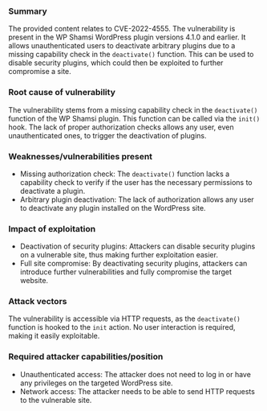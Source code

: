 ### Summary
The provided content relates to CVE-2022-4555. The vulnerability is present in the WP Shamsi WordPress plugin versions 4.1.0 and earlier. It allows unauthenticated users to deactivate arbitrary plugins due to a missing capability check in the `deactivate()` function. This can be used to disable security plugins, which could then be exploited to further compromise a site.

### Root cause of vulnerability
The vulnerability stems from a missing capability check in the `deactivate()` function of the WP Shamsi plugin. This function can be called via the `init()` hook. The lack of proper authorization checks allows any user, even unauthenticated ones, to trigger the deactivation of plugins.

### Weaknesses/vulnerabilities present
- Missing authorization check: The `deactivate()` function lacks a capability check to verify if the user has the necessary permissions to deactivate a plugin.
- Arbitrary plugin deactivation:  The lack of authorization allows any user to deactivate any plugin installed on the WordPress site.

### Impact of exploitation
- Deactivation of security plugins: Attackers can disable security plugins on a vulnerable site, thus making further exploitation easier.
- Full site compromise: By deactivating security plugins, attackers can introduce further vulnerabilities and fully compromise the target website.

### Attack vectors
The vulnerability is accessible via HTTP requests, as the `deactivate()` function is hooked to the `init` action. No user interaction is required, making it easily exploitable.

### Required attacker capabilities/position
- Unauthenticated access: The attacker does not need to log in or have any privileges on the targeted WordPress site.
- Network access: The attacker needs to be able to send HTTP requests to the vulnerable site.